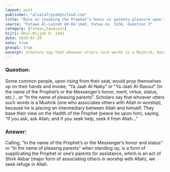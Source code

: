 ```yaml
---
layout: post
publisher: "alsalafiyyah@icloud.com"
title: "Rule on invoking the Prophet’s honor or parents pleasure upon rising from one's seat"
source: "Fatawa Al-Lajnah Ad-Da'imah, Fatwa no. 5156, Question 2"
category: [fatwas,tawassul]
hijri: Dhul-Hijjah 8, 1441
date: 2020-07-29
note: true
group1: true
excerpt: Scholars say that whoever utters such words is a Mushrik, because he is placing an intermediary between Allah and himself.
---
```


### Question: 
Some common people, upon rising from their seat, would prop themselves up on their hands and invoke, “Ya Jaah Al-Naby” or “Ya Jaah Al-Rasoul” (In the name of the Prophet’s or the Messenger’s honor, merit, virtue, status, etc.) , or “In the name of pleasing parents”. Scholars say that whoever utters such words is a Mushrik (one who associates others with Allah in worship), because he is placing an intermediary between Allah and himself. They base their view on the Hadith of the Prophet (peace be upon him), saying, “If you ask, ask Allah; and if you seek help, seek it from Allah...”

### Answer:
Calling, “In the name of the Prophet’s or the Messenger’s honor and status” or “In the name of pleasing parents” when standing up, is a form of supplicating the Prophet or one’s parents for assistance, which is an act of Shirk Akbar (major form of associating others in worship with Allah), we seek refuge in Allah.
